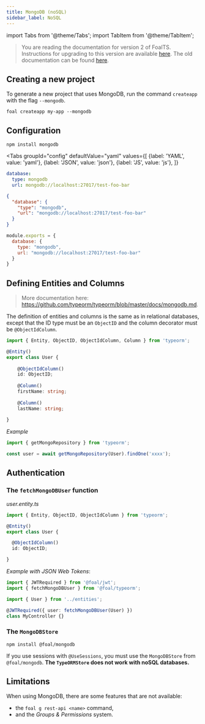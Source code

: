 ```yaml
---
title: MongoDB (noSQL)
sidebar_label: NoSQL
---
```


import Tabs from '@theme/Tabs';
import TabItem from '@theme/TabItem';

> You are reading the documentation for version 2 of FoalTS. Instructions for upgrading to this version are available [here](../upgrade-to-v2/README.md). The old documentation can be found [here](https://github.com/FoalTS/foal/tree/v1.x/docs).

## Creating a new project

To generate a new project that uses MongoDB, run the command `createapp` with the flag `--mongodb`.

```
foal createapp my-app --mongodb
```

## Configuration

```
npm install mongodb
```

<Tabs
  groupId="config"
  defaultValue="yaml"
  values={[
    {label: 'YAML', value: 'yaml'},
    {label: 'JSON', value: 'json'},
    {label: 'JS', value: 'js'},
  ]}
>
<TabItem value="yaml">

```yaml
database:
  type: mongodb
  url: mongodb://localhost:27017/test-foo-bar
```

</TabItem>
<TabItem value="json">

```json
{
  "database": {
    "type": "mongodb",
    "url": "mongodb://localhost:27017/test-foo-bar"
  }
}
```

</TabItem>
<TabItem value="js">

```javascript
module.exports = {
  database: {
    type: "mongodb",
    url: "mongodb://localhost:27017/test-foo-bar"
  }
}
```

</TabItem>
</Tabs>

## Defining Entities and Columns

> More documentation here: https://github.com/typeorm/typeorm/blob/master/docs/mongodb.md.

The definition of entities and columns is the same as in relational databases, except that the ID type must be an `ObjectID` and the column decorator must be `@ObjectIdColumn`.

```typescript
import { Entity, ObjectID, ObjectIdColumn, Column } from 'typeorm';

@Entity()
export class User {
    
    @ObjectIdColumn()
    id: ObjectID;
    
    @Column()
    firstName: string;
    
    @Column()
    lastName: string;
    
}
```

*Example*
```typescript
import { getMongoRepository } from 'typeorm';

const user = await getMongoRepository(User).findOne('xxxx');
```

## Authentication

### The `fetchMongoDBUser` function

*user.entity.ts*
```typescript
import { Entity, ObjectID, ObjectIdColumn } from 'typeorm';

@Entity()
export class User {

  @ObjectIdColumn()
  id: ObjectID;

}
```

*Example with JSON Web Tokens*:
```typescript
import { JWTRequired } from '@foal/jwt';
import { fetchMongoDBUser } from '@foal/typeorm';

import { User } from '../entities';

@JWTRequired({ user: fetchMongoDBUser(User) })
class MyController {}
```


### The `MongoDBStore`

```
npm install @foal/mongodb
```

If you use sessions with `@UseSessions`, you must use the `MongoDBStore` from `@foal/mongodb`. **The `TypeORMStore` does not work with noSQL databases.**

## Limitations

When using MongoDB, there are some features that are not available:
- the `foal g rest-api <name>` command,
- and the *Groups & Permissions* system.

